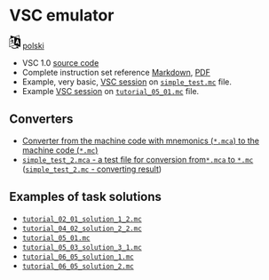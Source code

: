 # VSC emulator

[![Selct language](../../icon20x24px-exported-transparent.png)](../../README.md)
[polski](../../pl/src/README.md)

- VSC 1.0 [source code](../../src/1_0/vsc.py)
- Complete instruction set reference [Markdown](instruction_set.md), [PDF](instruction_set.pdf)
- Example, very basic, [VSC session](examples/session_simple_test.md) on [`simple_test.mc`](examples/simple_test.mc) file.
- Example [VSC session](examples/session_tutorial_05_01.md) on [`tutorial_05_01.mc`](examples/tutorial_05_01.mc) file.

## Converters

- [Converter from the machine code with mnemonics (`*.mca`) to the machine code (`*.mc`)](../../src/1_0/mca2mc.py)
- [`simple_test_2.mca` - a test file for conversion from`*.mca` to `*.mc`](examples/simple_test_2.mca) ([`simple_test_2.mc` - converting result](examples/simple_test_2.mc))

## Examples of task solutions

- [`tutorial_02_01_solution_1_2.mc`](examples/tutorial_02_01_solution_1_2.mc)
- [`tutorial_04_02_solution_2_2.mc`](examples/tutorial_04_02_solution_2_2.mc)
- [`tutorial_05_01.mc`](examples/tutorial_05_01.mc)
- [`tutorial_05_03_solution_3_1.mc`](examples/tutorial_05_03_solution_3_1.mc)
- [`tutorial_06_05_solution_1.mc`](examples/tutorial_06_05_solution_1.mc)
- [`tutorial_06_05_solution_2.mc`](examples/tutorial_06_05_solution_2.mc)
